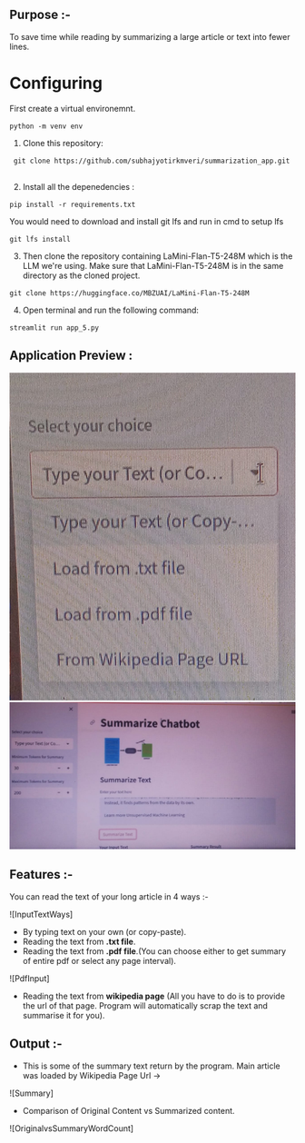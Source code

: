 ## Purpose :- 

To save time while reading by summarizing a large article or text into fewer lines. 

# Configuring
First create a virtual environemnt.
```
python -m venv env
```
1. Clone this repository:
   
```
 git clone https://github.com/subhajyotirkmveri/summarization_app.git
 
```
2. Install all the depenedencies :
   
```
pip install -r requirements.txt
```

You would need to download and install git lfs 
and run in cmd to setup lfs
```
git lfs install 
```
3. Then clone the repository containing LaMini-Flan-T5-248M which is the LLM we're using. Make sure that LaMini-Flan-T5-248M is in the same directory as the cloned project.
```
git clone https://huggingface.co/MBZUAI/LaMini-Flan-T5-248M
```

4. Open terminal and run the following command:
```
streamlit run app_5.py
```
## Application Preview :

![image](https://github.com/subhajyotirkmveri/summarization_app/blob/main/asset/asset_1.jpeg)
![image](https://github.com/subhajyotirkmveri/summarization_app/blob/main/asset/asset_2.jpeg)

## Features :-

You can read the text of your long article in 4 ways :-

![InputTextWays]

  - By typing text on your own (or copy-paste).
  - Reading the text from **.txt file**.
  - Reading the text from **.pdf file**.(You can choose either to get summary of entire pdf or select any page interval).
  
  ![PdfInput]

  - Reading the text from **wikipedia page** (All you have to do is to provide the url of that page. Program will automatically scrap the text and summarise it for you).
  

 
## Output :- 
 
   - This is some of the summary text return by the program. Main article was loaded by Wikipedia Page Url -> 
   
   ![Summary]
   
   - Comparison of Original Content vs Summarized content.
   
   ![OriginalvsSummaryWordCount]
   
